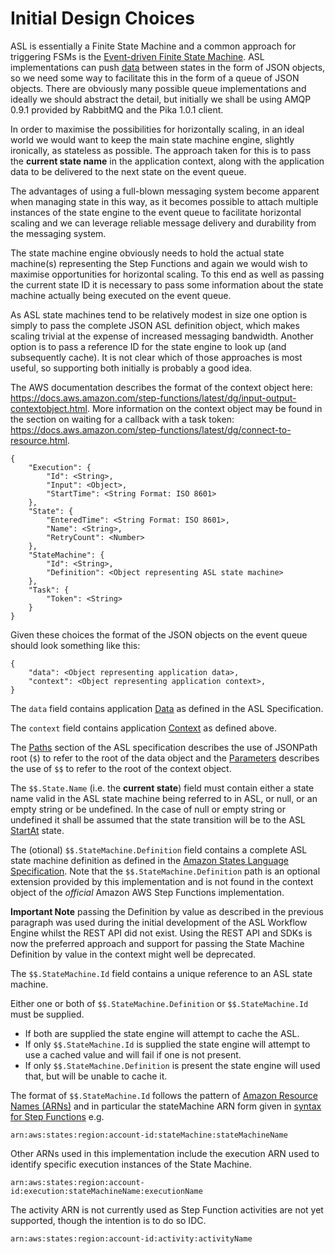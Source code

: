 # Initial Design Choices
ASL is essentially a Finite State Machine and a common approach for triggering FSMs is the [Event-driven Finite State Machine](https://en.wikipedia.org/wiki/Event-driven_finite-state_machine). ASL implementations can push [data](https://states-language.net/spec.html#data) between states in the form of JSON objects, so we need some way to facilitate this in the form of a queue of JSON objects. There are obviously many possible queue implementations and ideally we should abstract the detail, but initially we shall be using AMQP 0.9.1 provided by RabbitMQ and the Pika 1.0.1 client.

In order to maximise the possibilities for horizontally scaling, in an ideal world we would want to keep the main state machine engine, slightly ironically, as stateless as possible. The approach taken for this is to pass the **current state name** in the application context, along with the application data to be delivered to the next state on the event queue.

The advantages of using a full-blown messaging system become apparent when managing state in this way, as it becomes possible to attach multiple instances of the state engine to the event queue to facilitate horizontal scaling and we can leverage reliable message delivery and durability from the messaging system.

The state machine engine obviously needs to hold the actual state machine(s) representing the Step Functions and again we would wish to maximise opportunities for horizontal scaling. To this end as well as passing the current state ID it is necessary to pass some information about the state machine actually being executed on the event queue.

As ASL state machines tend to be relatively modest in size one option is simply to pass the complete JSON ASL definition object, which makes scaling trivial at the expense of increased messaging bandwidth. Another option is to pass a reference ID for the state engine to look up (and subsequently cache). It is not clear which of those approaches is most useful, so supporting both initially is probably a good idea.

The AWS documentation describes the format of the context object here: https://docs.aws.amazon.com/step-functions/latest/dg/input-output-contextobject.html. More information on the context object may be found in the section on waiting for a callback with a task token: https://docs.aws.amazon.com/step-functions/latest/dg/connect-to-resource.html.
```
{
	"Execution": {
		"Id": <String>,
		"Input": <Object>,
		"StartTime": <String Format: ISO 8601>
	},
	"State": {
		"EnteredTime": <String Format: ISO 8601>,
		"Name": <String>,
		"RetryCount": <Number>
	},
	"StateMachine": {
		"Id": <String>,
		"Definition": <Object representing ASL state machine>
	},
	"Task": {
		"Token": <String>
	}
}
```
Given these choices the format of the JSON objects on the event queue should look something like this:
```
{
	"data": <Object representing application data>,
	"context": <Object representing application context>,
}
```
The `data` field contains application [Data](https://states-language.net/spec.html#data) as defined in the ASL Specification.

The `context` field contains application [Context](https://docs.aws.amazon.com/step-functions/latest/dg/input-output-contextobject.html) as defined above.

The [Paths](https://states-language.net/spec.html#paths) section of the ASL specification describes the use of JSONPath root (`$`) to refer to the root of the data object and the [Parameters](https://states-language.net/spec.html#parameters) describes the use of `$$` to refer to the root of the context object.


The `$$.State.Name` (i.e. the **current state**) field must contain either a state name valid in the ASL state machine being referred to in ASL, or null, or an empty string or be undefined. In the case of null or empty string or undefined it shall be assumed that the state transition will be to the ASL [StartAt](https://states-language.net/spec.html#toplevelfields) state.

The (otional) `$$.StateMachine.Definition` field contains a complete ASL state machine definition as defined in the [Amazon States Language Specification](https://states-language.net/spec.html). Note that the `$$.StateMachine.Definition` path is an optional extension provided by this implementation and is not found in the context object of the *official* Amazon AWS Step Functions implementation.

**Important Note** passing the Definition by value as described in the previous paragraph was used during the initial development of the ASL Workflow Engine whilst the REST API did not exist. Using the REST API and SDKs is now the preferred approach and support for passing the State Machine Definition by value in the context might well be deprecated.

The `$$.StateMachine.Id` field contains a unique reference to an ASL state machine.

Either one or both of `$$.StateMachine.Definition` or 
`$$.StateMachine.Id` must be supplied.

* If both are supplied the state engine will attempt to cache the ASL.
* If only `$$.StateMachine.Id` is supplied the state engine will attempt to use a cached value and will fail if one is not present.
* If only `$$.StateMachine.Definition` is present the state engine will used that, but will be unable to cache it.

The format of `$$.StateMachine.Id` follows the pattern of [Amazon Resource Names (ARNs)](https://docs.aws.amazon.com/general/latest/gr/aws-arns-and-namespaces.html) and in particular the stateMachine ARN form given in [syntax for Step Functions](https://docs.aws.amazon.com/general/latest/gr/aws-arns-and-namespaces.html#arn-syntax-step-functions) e.g.
```
arn:aws:states:region:account-id:stateMachine:stateMachineName
```
Other ARNs used in this implementation include the execution ARN used to identify specific execution instances of the State Machine.
```
arn:aws:states:region:account-id:execution:stateMachineName:executionName
```
The activity ARN is not currently used as Step Function activities are not yet supported, though the intention is to do so IDC.
```
arn:aws:states:region:account-id:activity:activityName
```